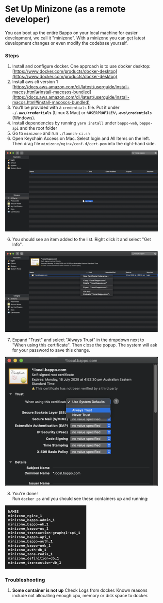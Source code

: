 # Set Up Minizone \(as a remote developer\)

You can boot up the entire Bappo on your local machine for easier development, we call it "minizone". With a minizone you can get latest development changes or even modify the codebase yourself.

### Steps

1. Install and configure docker. One approach is to use docker desktop: [https://www.docker.com/products/docker-desktop](https://www.docker.com/products/docker-desktop)
2. Install aws cli version 1 [https://docs.aws.amazon.com/cli/latest/userguide/install-macos.html\#install-macosos-bundled](https://docs.aws.amazon.com/cli/latest/userguide/install-macos.html#install-macosos-bundled)
3. You'll be provided with a `credentials` file. Put it under **`~/.aws/credentials`** \(Linux & Mac\) or **`%USERPROFILE%\.aws\credentials`** \(Windows\).
4. Install dependencies by running `yarn install` under `bappo-web`, `bappo-api` and the root folder
5. Go to `minizone` and run `./launch-ci.sh`
6. Open Keychain Access on Mac. Select login and All Items on the left. Then drag file `minizone/nginx/conf.d/cert.pem` into the right-hand side.

![Keychain Access 1](../.gitbook/assets/image%20%2822%29.png)

   6. You should see an item added to the list. Right click it and select "Get Info".

![Keychain Access 2](../.gitbook/assets/image%20%2823%29.png)

   7. Expand "Trust" and select "Always Trust" in the dropdown next to "When using this certificate". Then close the popup. The system will ask for your password to save this change.

![Keychain Access 3](../.gitbook/assets/image%20%2821%29.png)

   8. You're done!  
Run `docker ps` and you should see these containers up and running:  


![List of container names](../.gitbook/assets/image%20%2825%29.png)

### Troubleshooting

1. **Some container is not up** Check Logs from docker. Known reasons include not allocating enough cpu, memory or disk space to docker. 



